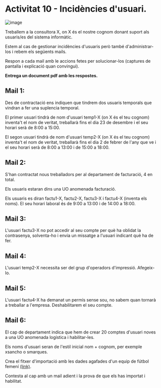 # Activitat 10 - Incidències d'usuari.

![image](https://github.com/XaSaFa/MP04/assets/110727546/6f55beee-862a-4a56-8672-e923a0a977fb)

Treballem a la consultora X, on X és el nostre cognom donant suport als usuaris/es del sistema informàtic.

Estem al cas de gestionar incidències d'usuaris però també d'administrar-los i rebem els següents mails.

Respon a cada mail amb le accions fetes per solucionar-los (captures de pantalla i explicació quan convingui).

**Entrega un document pdf amb les respostes.**

## Mail 1:

Des de contractació ens indiquen que tindrem dos usuaris temporals que vindran a fer una suplencia temporal.

El primer usuari tindrà de nom d'usuari temp1-X (on X és el teu cognom) inventa't el nom de veritat, treballarà fins el dia 23 de desembre i el seu horari serà de 8:00 a 15:00.

El segon usuari tindrà de nom d'usuari temp2-X (on X és el teu cognom) inventa't el nom de veritat, treballarà fins el dia 2 de febrer de l'any que ve i el seu horari serà de 8:00 a 13:00 i de 15:00 a 18:00.

## Mail 2:

S'han contractat nous treballadors per al departament de facturació, 4 en total.

Els usuaris estaran dins una UO anomenada facturació.

Els usuaris es diran factu1-X, factu2-X, factu3-X i factu4-X (inventa els noms). El seu horari laboral és de 9:00 a 13:00 i de 14:00 a 18:00.

## Mail 3:

L'usuari factu3-X no pot accedir al seu compte per què ha oblidat la contrasenya, solventa-ho i envia un missatge a l'usuari indicant què ha de fer.

## Mail 4:

L'usuari temp2-X necessita ser del grup d'operadors d'impressió. Afegeix-lo.

## Mail 5: 

L'usuari factu4-X ha demanat un permís sense sou, no sabem quan tornarà a treballar a l'empresa. Deshabilitarem el seu compte.

## Mail 6: 

El cap de departament indica que hem de crear 20 comptes d'usuari noves a una UO anomenada logística i habilitar-les.

Els noms d'usuari seran de l'estil inicial nom + cognom, per exemple xsancho o smarques.

Crea el fitxer d'importació amb les dades agafades d'un equip de fútbol femení [(link)](https://ligaf.es/competicion/primera_division_femenina/282/2025).

Contesta al cap amb un mail adient i la prova de que els has importat i habilitat.
